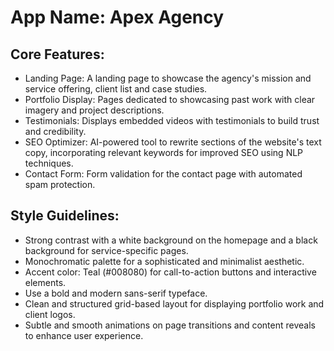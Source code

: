 # **App Name**: Apex Agency

## Core Features:

- Landing Page: A landing page to showcase the agency's mission and service offering, client list and case studies.
- Portfolio Display: Pages dedicated to showcasing past work with clear imagery and project descriptions.
- Testimonials: Displays embedded videos with testimonials to build trust and credibility.
- SEO Optimizer: AI-powered tool to rewrite sections of the website's text copy, incorporating relevant keywords for improved SEO using NLP techniques.
- Contact Form: Form validation for the contact page with automated spam protection.

## Style Guidelines:

- Strong contrast with a white background on the homepage and a black background for service-specific pages.
- Monochromatic palette for a sophisticated and minimalist aesthetic.
- Accent color: Teal (#008080) for call-to-action buttons and interactive elements.
- Use a bold and modern sans-serif typeface.
- Clean and structured grid-based layout for displaying portfolio work and client logos.
- Subtle and smooth animations on page transitions and content reveals to enhance user experience.